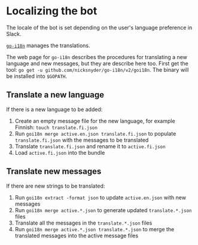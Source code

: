 # Localizing the bot
The locale of the bot is set depending on the user's language preference in Slack.

[`go-i18n`](https://github.com/nicksnyder/go-i18n) manages the translations.

The web page for `go-i18n` describes the procedures for translating a new language and new messages, but they are describe here too. First get the tool: `go get -u github.com/nicksnyder/go-i18n/v2/goi18n`. The binary will be installed into `$GOPATH`.

## Translate a new language
If there is a new language to be added:
1. Create an empty message file for the new language, for example Finnish: `touch translate.fi.json`
1. Run `goi18n merge active.en.json translate.fi.json` to populate `translate.fi.json` with the messages to be translated
1. Translate `translate.fi.json` and rename it to `active.fi.json`
1. Load `active.fi.json` into the bundle

## Translate new messages
If there are new strings to be translated:
1. Run `goi18n extract -format json` to update `active.en.json` with new messages
1. Run `goi18n merge active.*.json` to generate updated  `translate.*.json` files
1. Translate all the messages in the `translate.*.json` files
1. Run `goi18n merge active.*.json translate.*.json` to merge the translated messages into the active message files
